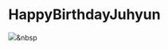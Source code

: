 # HappyBirthdayJuhyun

<img src="https://img.shields.io/badge/Python-3766AB?style=flat-square&logo=Python&logoColor=white"/></a>&nbsp 
